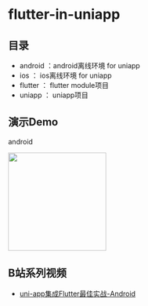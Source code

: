 # flutter-in-uniapp

## 目录

- android ：android离线环境 for uniapp
- ios ： ios离线环境 for uniapp
- flutter ： flutter module项目
- uniapp ： uniapp项目

## 演示Demo

android

<img decoding="async" src="https://oss.tian-qi.wang/downloads/demo.png" width="200px">

## B站系列视频

* [uni-app集成Flutter最佳实战-Android](https://www.bilibili.com/video/BV1XP411f7GQ/)
